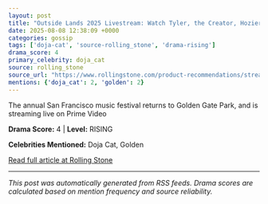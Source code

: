 ```yaml
---
layout: post
title: "Outside Lands 2025 Livestream: Watch Tyler, the Creator, Hozier, and Doja Cat Perform Online"
date: 2025-08-08 12:38:09 +0000
categories: gossip
tags: ['doja-cat', 'source-rolling_stone', 'drama-rising']
drama_score: 4
primary_celebrity: doja_cat
source: rolling_stone
source_url: "https://www.rollingstone.com/product-recommendations/streaming/watch-outside-lands-2025-music-festival-livestream-free-1235402544/"
mentions: {'doja_cat': 2, 'golden': 2}
---
```


The annual San Francisco music festival returns to Golden Gate Park, and is streaming live on Prime Video

**Drama Score:** 4 | **Level:** RISING

**Celebrities Mentioned:** Doja Cat, Golden

[Read full article at Rolling Stone](https://www.rollingstone.com/product-recommendations/streaming/watch-outside-lands-2025-music-festival-livestream-free-1235402544/)

---
*This post was automatically generated from RSS feeds. Drama scores are calculated based on mention frequency and source reliability.*
